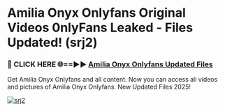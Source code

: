 # Amilia Onyx Onlyfans Original Videos 0nlyFans Leaked - Files Updated! (srj2)

<h3>🔴 CLICK HERE 🌐==►► <a href="https://tinyurl.com/ehrbuxhb" rel="nofollow">Amilia Onyx Onlyfans Updated Files</a></h3>

Get Amilia Onyx Onlyfans and all content. Now you can access all videos and pictures of Amilia Onyx Onlyfans. New Updated Files 2025!

[![srj2](https://i.imgur.com/lVYEuWS.gif)](https://tinyurl.com/ehrbuxhb)
